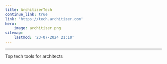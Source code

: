 ```yaml
---
title: ArchitizerTech
continue_link: true
link: 'https://tech.architizer.com'
hero:
    image: architizer.png
sitemap:
    lastmod: '23-07-2024 21:10'
---
```


---
Top tech tools for architects